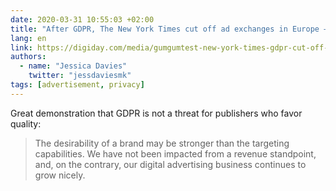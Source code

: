 ```yaml
---
date: 2020-03-31 10:55:03 +02:00
title: "After GDPR, The New York Times cut off ad exchanges in Europe — and kept growing ad revenue"
lang: en
link: https://digiday.com/media/gumgumtest-new-york-times-gdpr-cut-off-ad-exchanges-europe-ad-revenue/
authors:
  - name: "Jessica Davies"
    twitter: "jessdaviesmk"
tags: [advertisement, privacy]
---
```


Great demonstration that GDPR is not a threat for publishers who favor quality:

> The desirability of a brand may be stronger than the targeting capabilities. We have not been impacted from a revenue standpoint, and, on the contrary, our digital advertising business continues to grow nicely.